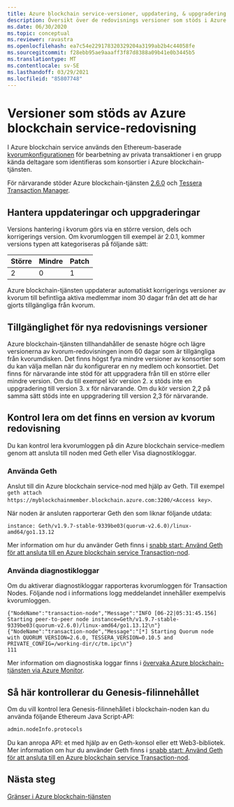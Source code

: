 ```yaml
---
title: Azure blockchain service-versioner, uppdatering, & uppgradering
description: Översikt över de redovisnings versioner som stöds i Azure blockchain-tjänsten. Inklusive principer för system korrigeringar och uppgraderingar.
ms.date: 06/30/2020
ms.topic: conceptual
ms.reviewer: ravastra
ms.openlocfilehash: ea7c54e229178320329204a3199ab2b4c44058fe
ms.sourcegitcommit: f28ebb95ae9aaaff3f87d8388a09b41e0b3445b5
ms.translationtype: MT
ms.contentlocale: sv-SE
ms.lasthandoff: 03/29/2021
ms.locfileid: "85807748"
---
```

# <a name="supported-azure-blockchain-service-ledger-versions"></a>Versioner som stöds av Azure blockchain service-redovisning

I Azure blockchain service används den Ethereum-baserade [kvorumkonfigurationen](https://www.goquorum.com/developers) för bearbetning av privata transaktioner i en grupp kända deltagare som identifieras som konsortier i Azure blockchain-tjänsten.

För närvarande stöder Azure blockchain-tjänsten [2.6.0](https://github.com/jpmorganchase/quorum/releases/tag/v2.6.0) och [Tessera Transaction Manager](https://github.com/jpmorganchase/tessera).

## <a name="managing-updates-and-upgrades"></a>Hantera uppdateringar och uppgraderingar

Versions hantering i kvorum görs via en större version, dels och korrigerings version. Om kvorumloggen till exempel är 2.0.1, kommer versions typen att kategoriseras på följande sätt:

|Större | Mindre  | Patch  |
| :--- | :----- | :----- |
| 2 | 0 | 1 | 

Azure blockchain-tjänsten uppdaterar automatiskt korrigerings versioner av kvorum till befintliga aktiva medlemmar inom 30 dagar från det att de har gjorts tillgängliga från kvorum.

## <a name="availability-of-new-ledger-versions"></a>Tillgänglighet för nya redovisnings versioner

Azure blockchain-tjänsten tillhandahåller de senaste högre och lägre versionerna av kvorum-redovisningen inom 60 dagar som är tillgängliga från kvorumdisken. Det finns högst fyra mindre versioner av konsortier som du kan välja mellan när du konfigurerar en ny medlem och konsortiet. Det finns för närvarande inte stöd för att uppgradera från till en större eller mindre version. Om du till exempel kör version 2. x stöds inte en uppgradering till version 3. x för närvarande. Om du kör version 2,2 på samma sätt stöds inte en uppgradering till version 2,3 för närvarande.

## <a name="how-to-check-quorum-ledger-version"></a>Kontrol lera om det finns en version av kvorum redovisning

Du kan kontrol lera kvorumloggen på din Azure blockchain service-medlem genom att ansluta till noden med Geth eller Visa diagnostikloggar.

### <a name="using-geth"></a>Använda Geth

Anslut till din Azure blockchain service-nod med hjälp av Geth. Till exempel `geth attach https://myblockchainmember.blockchain.azure.com:3200/<Access key>`.

När noden är ansluten rapporterar Geth den som liknar följande utdata:

``` text
instance: Geth/v1.9.7-stable-9339be03(quorum-v2.6.0)/linux-amd64/go1.13.12
```

Mer information om hur du använder Geth finns i [snabb start: Använd Geth för att ansluta till en Azure blockchain service Transaction-nod](connect-geth.md).

### <a name="using-diagnostic-logs"></a>Använda diagnostikloggar

Om du aktiverar diagnostikloggar rapporteras kvorumloggen för Transaction Nodes. Följande nod i informations logg meddelandet innehåller exempelvis kvorumloggen.

``` text 
{"NodeName":"transaction-node","Message":"INFO [06-22|05:31:45.156] Starting peer-to-peer node instance=Geth/v1.9.7-stable-9339be03(quorum-v2.6.0)/linux-amd64/go1.13.12\n"}
{"NodeName":"transaction-node","Message":"[*] Starting Quorum node with QUORUM_VERSION=2.6.0, TESSERA_VERSION=0.10.5 and PRIVATE_CONFIG=/working-dir/c/tm.ipc\n"}
111
```

Mer information om diagnostiska loggar finns i [övervaka Azure blockchain-tjänsten via Azure Monitor](monitor-azure-blockchain-service.md#diagnostic-settings).

## <a name="how-to-check-genesis-file-content"></a>Så här kontrollerar du Genesis-filinnehållet

Om du vill kontrol lera Genesis-filinnehållet i blockchain-noden kan du använda följande Ethereum Java Script-API:

``` bash
admin.nodeInfo.protocols
```
Du kan anropa API: et med hjälp av en Geth-konsol eller ett Web3-bibliotek. Mer information om hur du använder Geth finns i [snabb start: Använd Geth för att ansluta till en Azure blockchain service Transaction-nod](connect-geth.md).

## <a name="next-steps"></a>Nästa steg

[Gränser i Azure blockchain-tjänsten](limits.md)
